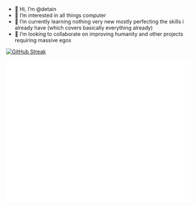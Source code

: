- 👋 Hi, I’m @detain
- 👀 I’m interested in all things computer
- 🌱 I’m currently learning nothing very new mostly perfecting the skills i already have (which covers basically everything already)
- 💞️ I’m looking to collaborate on improving humanity and other projects requiring massive egos

[![GitHub Streak](https://streak-stats.demolab.com?user=detain&theme=tokyonight_duo&border_radius=4.5)](https://git.io/streak-stats)

![Metrics](/github-metrics.svg)
